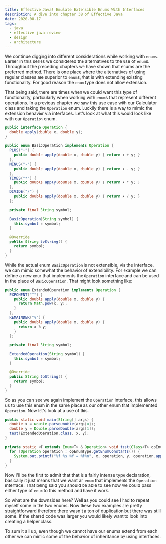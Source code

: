 ```yaml
---
title: Effective Java! Emulate Extensible Enums With Interfaces
description: A dive into chapter 38 of Effective Java
date: 2020-08-17
tags:
  - java
  - effective java review
  - design
  - architecture
---
```


We continue digging into different considerations while working with `enums`. Earlier in this series we considered the alternatives to the use of `enum`s. Throughout the preceding chapters we have shown that enums are the preferred method. There is one place where the alternatives of using regular classes are superior to `enum`s, that is with extending existing functionality. For good reason the `enum` type does not allow extension.

That being said, there are times when we could want this type of functionality, particularly when working with `enum`s that represent different operations. In a previous chapter we saw this use case with our Calculator class and taking the `Operation` enum. Luckily there is a way to mimic the extension behavior via interfaces. Let's look at what this would look like with our `Operation` enum.

```java
public interface Operation {
  double apply(double x, double y);
}

public enum BasicOperation implements Operation {
  PLUS("+") {
    public double apply(double x, double y) { return x + y; }
  },
  MINUS("-") {
    public double apply(double x, double y) { return x - y; }
  },
  TIMES("*") {
    public double apply(double x, double y) { return x * y; }
  },
  DIVIDE("/") {
    public double apply(double x, double y) { return x / y; }
  };

  private final String symbol;

  BasicOperation(String symbol) {
    this.symbol = symbol;
  }

  @Override
  public String toString() {
    return symbol;
  }
}
```

While the actual enum `BasicOperation` is not extensible, via the interface, we can mimic somewhat the behavior of extensibility. For example we can define a new `enum` that implements the `Operation` interface and can be used in the place of `BasicOperation`. That might look something like:

```java
public enum ExtendedOperation implements Operation {
  EXPONENT("^") {
    public double apply(double x, double y) {
      return Math.pow(x, y);
    }
  },
  REMAINDER("%") {
    public double apply(double x, double y) {
      return x % y;
    }
  };

  private final String symbol;

  ExtendedOperation(String symbol) {
    this.symbol = symbol;
  }

  @Override
  public String toString() {
    return symbol;
  }
}
```

So as you can see we again implement the `Operation` interface, this allows us to use this enum in the same place as our other enum that implemented `Operation`. Now let's look at a use of this.

```java
public static void main(String[] args) {
  double x = Double.parseDouble(args[0]);
  double y = Double.parseDouble(args[1]);
  test(ExtendedOperation.class, x, y);
}

private static <T extends Enum<T> & Operation> void test(Class<T> opEnumType, double x, double y) {
  for (Operation operation : opEnumType.getEnumConstants()) {
    System.out.printf("%f %s %f = %f%n", x, operation, y, operation.apply(x, y));
  }
}
```
Now I'll be the first to admit that that is a fairly intense type declaration, basically it just means that we want an `enum` that implements the `Operation` interface. That being said you should be able to see how we could pass either type of `enum` to this method and have it work.

So what are the downsides here? Well as you could see I had to repeat myself some in the two enums. Now these two examples are pretty straightforward therefore there wasn't a ton of duplication but there was still some. If the shared code was larger you would likely want to look into creating a helper class.

To sum it all up, even though we cannot have our enums extend from each other we can mimic some of the behavior of inheritance by using interfaces. 
